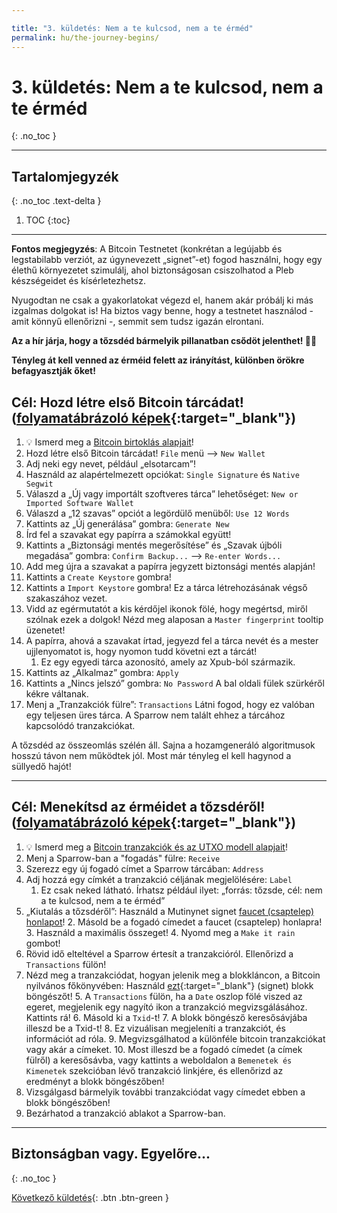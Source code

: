 ```yaml
---

title: "3. küldetés: Nem a te kulcsod, nem a te érméd"
permalink: hu/the-journey-begins/
---
```


# 3. küldetés: Nem a te kulcsod, nem a te érméd
{: .no_toc }

---

## Tartalomjegyzék
{: .no_toc .text-delta }

1. TOC
{:toc}

---

**Fontos megjegyzés**: A Bitcoin Testnetet (konkrétan a legújabb és legstabilabb verziót, az úgynevezett „signet”-et) fogod használni, hogy egy élethű környezetet szimulálj, ahol biztonságosan csiszolhatod a Pleb készségeidet és kísérletezhetsz.

Nyugodtan ne csak a gyakorlatokat végezd el, hanem akár próbálj ki más izgalmas dolgokat is! Ha biztos vagy benne, hogy a testnetet használod - amit könnyű ellenőrizni -, semmit sem tudsz igazán elrontani.

**Az a hír járja, hogy a tőzsdéd bármelyik pillanatban csődöt jelenthet! 💱💸**

**Tényleg át kell venned az érméid felett az irányítást, különben örökre befagyasztják őket!**

## Cél: Hozd létre első Bitcoin tárcádat! ([folyamatábrázoló képek](/hu/progress-the-journey-begins/){:target="_blank"})
1. 💡 Ismerd meg a [Bitcoin birtoklás alapjait](/hu/pleb-lessons/#bitcoin-birtoklás)!
2. Hozd létre első Bitcoin tárcádat! `File` menü --> `New Wallet`
3. Adj neki egy nevet, például „elsotarcam”!
4. Használd az alapértelmezett opciókat: `Single Signature` és `Native Segwit`
5. Válaszd a „Új vagy importált szoftveres tárca” lehetőséget: `New or Imported Software Wallet`
6. Válaszd a „12 szavas” opciót a legördülő menüből: `Use 12 Words`
7. Kattints az „Új generálása” gombra: `Generate New`
8. Írd fel a szavakat egy papírra a számokkal együtt!
9. Kattints a „Biztonsági mentés megerősítése” és „Szavak újbóli megadása” gombra: `Confirm Backup...` --> `Re-enter Words...`
10. Add meg újra a szavakat a papírra jegyzett biztonsági mentés alapján!
11. Kattints a `Create Keystore` gombra!
12. Kattints a `Import Keystore` gombra! Ez a tárca létrehozásának végső szakaszához vezet.
13. Vidd az egérmutatót a kis kérdőjel ikonok fölé, hogy megértsd, miről szólnak ezek a dolgok! Nézd meg alaposan a `Master fingerprint` tooltip üzenetet!
14. A papírra, ahová a szavakat írtad, jegyezd fel a tárca nevét és a mester ujjlenyomatot is, hogy nyomon tudd követni ezt a tárcát!
    1. Ez egy egyedi tárca azonosító, amely az Xpub-ból származik.
15. Kattints az „Alkalmaz” gombra: `Apply`
16. Kattints a „Nincs jelszó” gombra: `No Password` A bal oldali fülek szürkéről kékre váltanak.
16. Menj a „Tranzakciók fülre”: `Transactions` Látni fogod, hogy ez valóban egy teljesen üres tárca. A Sparrow nem talált ehhez a tárcához kapcsolódó tranzakciókat.

A tőzsdéd az összeomlás szélén áll. Sajna a hozamgeneráló algoritmusok hosszú távon nem működtek jól. Most már tényleg el kell hagynod a süllyedő hajót!

---

## Cél: Menekítsd az érméidet a tőzsdéről! ([folyamatábrázoló képek](/hu/progress-the-journey-begins/){:target="_blank"})
1. 💡 Ismerd meg a [Bitcoin tranzakciók és az UTXO modell alapjait](/hu/pleb-lessons/#bitcoin-tranzakciók-és-az-utxo-modell)!
2. Menj a Sparrow-ban a "fogadás" fülre: `Receive`
3. Szerezz egy új fogadó címet a Sparrow tárcában: `Address`
4. Adj hozzá egy címkét a tranzakció céljának megjelölésére: `Label`
    1. Ez csak neked látható. Írhatsz például ilyet: „forrás: tőzsde, cél: nem a te kulcsod, nem a te érméd”
5. „Kiutalás a tőzsdéről”: Használd a Mutinynet signet [faucet (csaptelep) honlapot](https://faucet.mutinynet.com/)!
    2. Másold be a fogadó címedet a faucet (csaptelep) honlapra!
    3. Használd a maximális összeget!
    4. Nyomd meg a `Make it rain` gombot!
6. Rövid idő elteltével a Sparrow értesít a tranzakcióról. Ellenőrizd a `Transactions` fülön!
7. Nézd meg a tranzakciódat, hogyan jelenik meg a blokkláncon, a Bitcoin nyilvános főkönyvében: Használd [ezt](https://mutinynet.com/){:target="_blank"} (signet) blokk böngészőt!
    5. A `Transactions` fülön, ha a `Date` oszlop fölé viszed az egeret, megjelenik egy nagyító ikon a tranzakció megvizsgálásához. Kattints rá!
    6. Másold ki a `Txid`-t!
    7. A blokk böngésző keresősávjába illeszd be a Txid-t!
    8. Ez vizuálisan megjeleníti a tranzakciót, és információt ad róla.
    9. Megvizsgálhatod a különféle bitcoin tranzakciókat vagy akár a címeket.
    10. Most illeszd be a fogadó címedet (a címek fülről) a keresősávba, vagy kattints a weboldalon a `Bemenetek és Kimenetek` szekcióban lévő tranzakció linkjére, és ellenőrizd az eredményt a blokk böngészőben!
8. Vizsgálgasd bármelyik további tranzakciódat vagy címedet ebben a blokk böngészőben!
9. Bezárhatod a tranzakció ablakot a Sparrow-ban.

---

## Biztonságban vagy. Egyelőre...
{: .no_toc }

[Következő küldetés](/hu/a-fool-and-his-bitcoin/){: .btn .btn-green }
